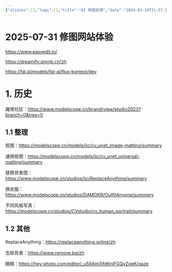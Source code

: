 ```yaml
---
{"aliases":[],"tags":[],"title":"AI 修图资源","date":"2024-03-19T21:57:35+08:00","date_modify":"2025-09-18T14:46:34+08:00","dg-publish":true,"permalink":"/Publish/101_AI备注/AI 修图资源/","dgPassFrontmatter":true,"created":"2024-03-19T21:57:35+08:00","updated":"2025-09-18T14:46:34+08:00"}
---
```



# 2025-07-31 修图网站体验

<https://www.easyedit.io/>

<https://dreamify.slmnb.cn/zh>

<https://fal.ai/models/fal-ai/flux-kontext/dev>

# 1. 历史

魔塔社区：<https://www.modelscope.cn/brand/view/studio2023?branch=0&tree=0>

## 1.1 整理

抠图：<https://modelscope.cn/models/iic/cv_unet_image-matting/summary>

通用抠图：<https://modelscope.cn/models/iic/cv_unet_universal-matting/summary>

替换背景图：<https://www.modelscope.cn/studios/iic/ReplaceAnything/summary>

换衣服：<https://www.modelscope.cn/studios/DAMOXR/OutfitAnyone/summary>

不同风格写真：<https://modelscope.cn/studios/CVstudio/cv_human_portrait/summary>

## 1.2 其他

ReplaceAnything：<https://replaceanything.online/zh>

去除背景：<https://www.remove.bg/zh>

眼睛：<https://hey-photo.com/editor/_u50Am3jfdKnjFGQyZqeK/gaze>
